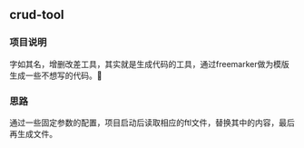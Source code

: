 ## crud-tool

### 项目说明
字如其名，增删改差工具，其实就是生成代码的工具，通过freemarker做为模版生成一些不想写的代码。:poop: 

### 思路
通过一些固定参数的配置，项目启动后读取相应的ftl文件，替换其中的内容，最后再生成文件。 
